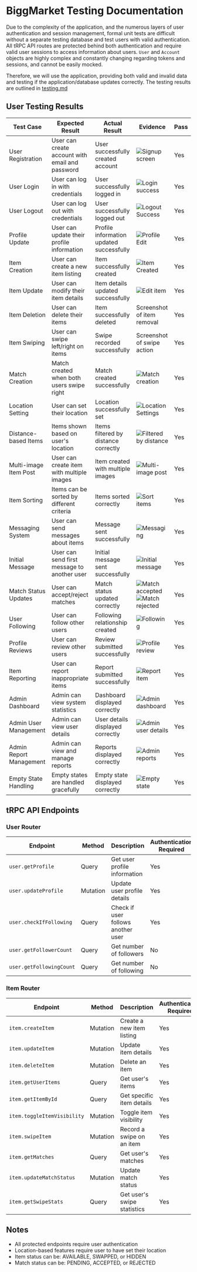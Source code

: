 # BiggMarket Testing Documentation

Due to the complexity of the application, and the numerous layers of user authentication and session management, formal unit tests are difficult without a separate testing database and test users with valid authentication. All tRPC API routes are protected behind both authentication and require valid user sessions to access information about users. `User` and `Account` objects are highly complex and constantly changing regarding tokens and sessions, and cannot be easily mocked.

Therefore, we will use the application, providing both valid and invalid data and testing if the application/database updates correctly. The testing results are outlined in [testing.md](testing.md)

## User Testing Results

| Test Case               | Expected Result                                 | Actual Result                            | Evidence                                                                                                                      | Pass |
| ----------------------- | ----------------------------------------------- | ---------------------------------------- | ----------------------------------------------------------------------------------------------------------------------------- | ---- |
| User Registration       | User can create account with email and password | User successfully created account        | ![Signup screen](./screenshots/Log%20in%20Screen.png)                                                                         | Yes  |
| User Login              | User can log in with credentials                | User successfully logged in              | ![Login success](./screenshots/Log%20in%20Screen.png)                                                                         | Yes  |
| User Logout             | User can log out with credentials               | User successfully logged out             | ![Logout Success](./screenshots/Signout%20Screen.png)                                                                         | Yes  |
| Profile Update          | User can update their profile information       | Profile information updated successfully | ![Profile Edit](./screenshots/Profile%20Edit%20Page.png)                                                                      | Yes  |
| Item Creation           | User can create a new item listing              | Item successfully created                | ![Item Created](./screenshots/Item%20Details%20Screen.png)                                                                    | Yes  |
| Item Update             | User can modify their item details              | Item details updated successfully        | ![Edit item](./screenshots/Single%20Item%20Post%20Screen.png)                                                                 | Yes  |
| Item Deletion           | User can delete their items                     | Item successfully deleted                | Screenshot of item removal                                                                                                    | Yes  |
| Item Swiping            | User can swipe left/right on items              | Swipe recorded successfully              | Screenshot of swipe action                                                                                                    | Yes  |
| Match Creation          | Match created when both users swipe right       | Match created successfully               | ![Match creation](./screenshots/Swap%20History%20Screen.png)                                                                  | Yes  |
| Location Setting        | User can set their location                     | Location successfully set                | ![Location Settings](./screenshots/Profile%20Edit%20Page.png)                                                                 | Yes  |
| Distance-based Items    | Items shown based on user's location            | Items filtered by distance correctly     | ![Filtered by distance](./screenshots/Swap%20Screen.png)                                                                      | Yes  |
| Multi-image Item Post   | User can create item with multiple images       | Item created with multiple images        | ![Multi-image post](./screenshots/2%20Image%20Post%20Screen.png)                                                              | Yes  |
| Item Sorting            | Items can be sorted by different criteria       | Items sorted correctly                   | ![Sort items](./screenshots/Sort%20Items%20Function.png)                                                                      | Yes  |
| Messaging System        | User can send messages about items              | Message sent successfully                | ![Messaging](./screenshots/Meassaging%20over%20an%20item.png)                                                                 | Yes  |
| Initial Message         | User can send first message to another user     | Initial message sent successfully        | ![Initial message](./screenshots/Initial%20Message%20to%20other%20User.png)                                                   | Yes  |
| Match Status Updates    | User can accept/reject matches                  | Match status updated correctly           | ![Match accepted](./screenshots/Match%20Accepted%20Screen.png) ![Match rejected](./screenshots/Match%20Rejected%20Screen.png) | Yes  |
| User Following          | User can follow other users                     | Following relationship created           | ![Following](./screenshots/New%20Following%20Screen.png)                                                                      | Yes  |
| Profile Reviews         | User can review other users                     | Review submitted successfully            | ![Profile review](./screenshots/Profile%20Review%20Screen.png)                                                                | Yes  |
| Item Reporting          | User can report inappropriate items             | Report submitted successfully            | ![Report item](./screenshots/Report%20Screen.png)                                                                             | Yes  |
| Admin Dashboard         | Admin can view system statistics                | Dashboard displayed correctly            | ![Admin dashboard](./screenshots/Admin%20Dashboard.png)                                                                       | Yes  |
| Admin User Management   | Admin can view user details                     | User details displayed correctly         | ![Admin user details](./screenshots/Admin%20User%20Details.png)                                                               | Yes  |
| Admin Report Management | Admin can view and manage reports               | Reports displayed correctly              | ![Admin reports](./screenshots/Admin%20Active%20Reports.png)                                                                  | Yes  |
| Empty State Handling    | Empty states are handled gracefully             | Empty state displayed correctly          | ![Empty state](./screenshots/Empty%20Post%20Screen.png)                                                                       | Yes  |

## tRPC API Endpoints

### User Router

| Endpoint                 | Method   | Description                        | Authentication Required |
| ------------------------ | -------- | ---------------------------------- | ----------------------- |
| `user.getProfile`        | Query    | Get user profile information       | Yes                     |
| `user.updateProfile`     | Mutation | Update user profile details        | Yes                     |
| `user.checkIfFollowing`  | Query    | Check if user follows another user | Yes                     |
| `user.getFollowerCount`  | Query    | Get number of followers            | No                      |
| `user.getFollowingCount` | Query    | Get number of following            | No                      |

### Item Router

| Endpoint                    | Method   | Description                 | Authentication Required |
| --------------------------- | -------- | --------------------------- | ----------------------- |
| `item.createItem`           | Mutation | Create a new item listing   | Yes                     |
| `item.updateItem`           | Mutation | Update item details         | Yes                     |
| `item.deleteItem`           | Mutation | Delete an item              | Yes                     |
| `item.getUserItems`         | Query    | Get user's items            | Yes                     |
| `item.getItemById`          | Query    | Get specific item details   | Yes                     |
| `item.toggleItemVisibility` | Mutation | Toggle item visibility      | Yes                     |
| `item.swipeItem`            | Mutation | Record a swipe on an item   | Yes                     |
| `item.getMatches`           | Query    | Get user's matches          | Yes                     |
| `item.updateMatchStatus`    | Mutation | Update match status         | Yes                     |
| `item.getSwipeStats`        | Query    | Get user's swipe statistics | Yes                     |

## Notes

- All protected endpoints require user authentication
- Location-based features require user to have set their location
- Item status can be: AVAILABLE, SWAPPED, or HIDDEN
- Match status can be: PENDING, ACCEPTED, or REJECTED
